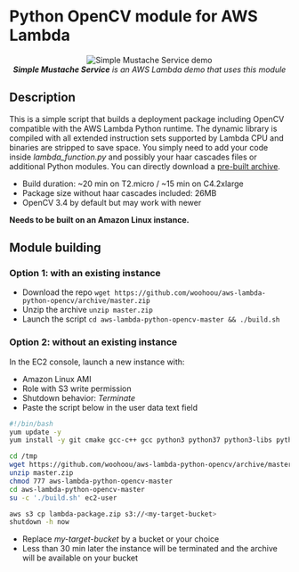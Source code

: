 # Python OpenCV module for AWS Lambda

<p align="center">
	<img src="http://i.imgur.com/70rGBsz.gif" alt="Simple Mustache Service demo"/><br>
	<i><b>Simple Mustache Service</b> is an AWS Lambda demo that uses this module</i>
</p>

## Description
This is a simple script that builds a deployment package including OpenCV compatible with the AWS Lambda Python runtime. The dynamic library is compiled with all extended instruction sets supported by Lambda CPU and binaries are stripped to save space. You simply need to add your code inside *lambda_function.py* and possibly your haar cascades files or additional Python modules. You can directly download a [pre-built archive](https://github.com/aeddi/aws-lambda-python-opencv/releases/download/Prebuilt/aws-lambda-python-opencv-prebuilt.zip).

- Build duration: ~20 min on T2.micro / ~15 min on C4.2xlarge
- Package size without haar cascades included: 26MB
- OpenCV 3.4 by default but may work with newer

**Needs to be built on an Amazon Linux instance.**

## Module building
### Option 1: with an existing instance
- Download the repo `wget https://github.com/woohoou/aws-lambda-python-opencv/archive/master.zip`
- Unzip the archive `unzip master.zip`
- Launch the script `cd aws-lambda-python-opencv-master && ./build.sh`

### Option 2: without an existing instance
In the EC2 console, launch a new instance with:
- Amazon Linux AMI
- Role with S3 write permission
- Shutdown behavior: *Terminate*
- Paste the script below in the user data text field
```bash
#!/bin/bash
yum update -y
yum install -y git cmake gcc-c++ gcc python3 python37 python3-libs python3-devel python3-pip chrpath

cd /tmp
wget https://github.com/woohoou/aws-lambda-python-opencv/archive/master.zip
unzip master.zip
chmod 777 aws-lambda-python-opencv-master
cd aws-lambda-python-opencv-master
su -c './build.sh' ec2-user

aws s3 cp lambda-package.zip s3://<my-target-bucket>
shutdown -h now
```
- Replace *my-target-bucket* by a bucket or your choice
- Less than 30 min later the instance will be terminated and the archive will be available on your bucket
